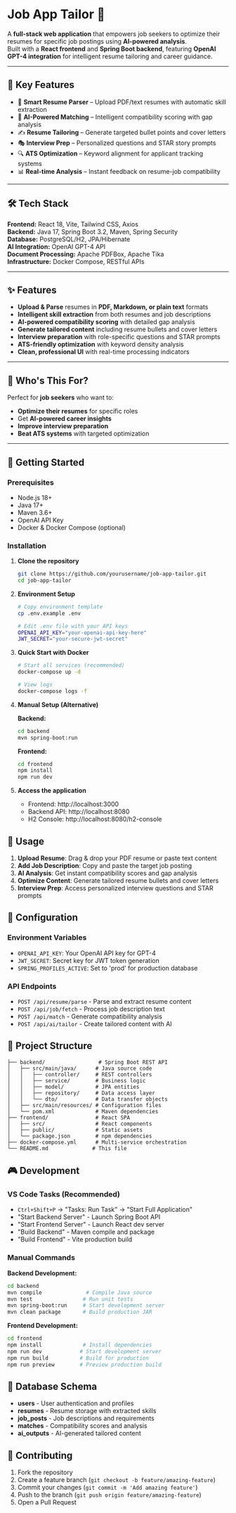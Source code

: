 # Job App Tailor 🎯

A **full-stack web application** that empowers job seekers to optimize their resumes for specific job postings using **AI-powered analysis**.  
Built with a **React frontend** and **Spring Boot backend**, featuring **OpenAI GPT-4 integration** for intelligent resume tailoring and career guidance.

---

## 🚀 Key Features

- 📄 **Smart Resume Parser** – Upload PDF/text resumes with automatic skill extraction  
- 🤖 **AI-Powered Matching** – Intelligent compatibility scoring with gap analysis  
- ✍️ **Resume Tailoring** – Generate targeted bullet points and cover letters  
- 🎭 **Interview Prep** – Personalized questions and STAR story prompts  
- 🔍 **ATS Optimization** – Keyword alignment for applicant tracking systems  
- 📊 **Real-time Analysis** – Instant feedback on resume-job compatibility  

---

## 🛠 Tech Stack

**Frontend:** React 18, Vite, Tailwind CSS, Axios  
**Backend:** Java 17, Spring Boot 3.2, Maven, Spring Security  
**Database:** PostgreSQL/H2, JPA/Hibernate  
**AI Integration:** OpenAI GPT-4 API  
**Document Processing:** Apache PDFBox, Apache Tika  
**Infrastructure:** Docker Compose, RESTful APIs

---

## ✨ Features

- **Upload & Parse** resumes in **PDF, Markdown, or plain text** formats  
- **Intelligent skill extraction** from both resumes and job descriptions  
- **AI-powered compatibility scoring** with detailed gap analysis  
- **Generate tailored content** including resume bullets and cover letters  
- **Interview preparation** with role-specific questions and STAR prompts  
- **ATS-friendly optimization** with keyword density analysis  
- **Clean, professional UI** with real-time processing indicators  

---

## 🎯 Who's This For?

Perfect for **job seekers** who want to:  
- **Optimize their resumes** for specific roles  
- Get **AI-powered career insights**  
- **Improve interview preparation**  
- **Beat ATS systems** with targeted optimization  

---

## 🚀 Getting Started

### Prerequisites
- Node.js 18+
- Java 17+
- Maven 3.6+
- OpenAI API Key
- Docker & Docker Compose (optional)

### Installation

1. **Clone the repository**
   ```bash
   git clone https://github.com/yourusername/job-app-tailor.git
   cd job-app-tailor
   ```

2. **Environment Setup**
   ```bash
   # Copy environment template
   cp .env.example .env
   
   # Edit .env file with your API keys
   OPENAI_API_KEY="your-openai-api-key-here"
   JWT_SECRET="your-secure-jwt-secret"
   ```

3. **Quick Start with Docker**
   ```bash
   # Start all services (recommended)
   docker-compose up -d
   
   # View logs
   docker-compose logs -f
   ```

4. **Manual Setup (Alternative)**
   
   **Backend:**
   ```bash
   cd backend
   mvn spring-boot:run
   ```
   
   **Frontend:**
   ```bash
   cd frontend
   npm install
   npm run dev
   ```

5. **Access the application**
   - Frontend: http://localhost:3000
   - Backend API: http://localhost:8080
   - H2 Console: http://localhost:8080/h2-console

## 📝 Usage

1. **Upload Resume**: Drag & drop your PDF resume or paste text content
2. **Add Job Description**: Copy and paste the target job posting
3. **AI Analysis**: Get instant compatibility scores and gap analysis
4. **Optimize Content**: Generate tailored resume bullets and cover letters
5. **Interview Prep**: Access personalized interview questions and STAR prompts

## 🔧 Configuration

### Environment Variables
- `OPENAI_API_KEY`: Your OpenAI API key for GPT-4
- `JWT_SECRET`: Secret key for JWT token generation
- `SPRING_PROFILES_ACTIVE`: Set to 'prod' for production database

### API Endpoints
- `POST /api/resume/parse` - Parse and extract resume content
- `POST /api/job/fetch` - Process job description text
- `POST /api/match` - Generate compatibility analysis
- `POST /api/ai/tailor` - Create tailored content with AI

## 📁 Project Structure

```
├── backend/                 # Spring Boot REST API
│   ├── src/main/java/      # Java source code
│   │   ├── controller/     # REST controllers
│   │   ├── service/        # Business logic
│   │   ├── model/          # JPA entities
│   │   ├── repository/     # Data access layer
│   │   └── dto/            # Data transfer objects
│   ├── src/main/resources/ # Configuration files
│   └── pom.xml             # Maven dependencies
├── frontend/               # React SPA
│   ├── src/                # React components
│   ├── public/             # Static assets
│   └── package.json        # npm dependencies
├── docker-compose.yml      # Multi-service orchestration
└── README.md              # This file
```

## 🎮 Development

### VS Code Tasks (Recommended)
- `Ctrl+Shift+P` → "Tasks: Run Task" → "Start Full Application"
- "Start Backend Server" - Launch Spring Boot API
- "Start Frontend Server" - Launch React dev server
- "Build Backend" - Maven compile and package
- "Build Frontend" - Vite production build

### Manual Commands

**Backend Development:**
```bash
cd backend
mvn compile              # Compile Java source
mvn test                # Run unit tests
mvn spring-boot:run     # Start development server
mvn clean package       # Build production JAR
```

**Frontend Development:**
```bash
cd frontend
npm install             # Install dependencies
npm run dev            # Start development server
npm run build          # Build for production
npm run preview        # Preview production build
```

## 💾 Database Schema

- **users** - User authentication and profiles
- **resumes** - Resume storage with extracted skills
- **job_posts** - Job descriptions and requirements
- **matches** - Compatibility scores and analysis
- **ai_outputs** - AI-generated tailored content

## 🤝 Contributing

1. Fork the repository
2. Create a feature branch (`git checkout -b feature/amazing-feature`)
3. Commit your changes (`git commit -m 'Add amazing feature'`)
4. Push to the branch (`git push origin feature/amazing-feature`)
5. Open a Pull Request
   
